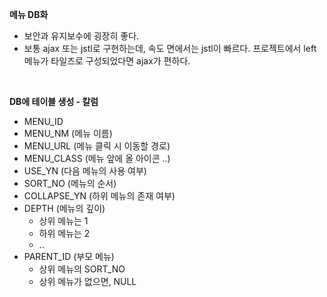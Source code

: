 **메뉴 DB화**

* 보안과 유지보수에 굉장히 좋다.
* 보통 ajax 또는 jstl로 구현하는데, 속도 면에서는 jstl이 빠르다. 프로젝트에서 left메뉴가 타일즈로 구성되었다면 ajax가 편하다.

<br>

**DB에 테이블 생성 - 칼럼**

* MENU_ID
* MENU_NM (메뉴 이름)
* MENU_URL (메뉴 클릭 시 이동할 경로)
* MENU_CLASS (메뉴 앞에 올 아이콘 ..)
* USE_YN (다음 메뉴의 사용 여부)
* SORT_NO (메뉴의 순서)
* COLLAPSE_YN (하위 메뉴의 존재 여부)
* DEPTH (메뉴의 깊이)
  * 상위 메뉴는 1
  * 하위 메뉴는 2
  * ..
* PARENT_ID (부모 메뉴)
  * 상위 메뉴의 SORT_NO
  * 상위 메뉴가 없으면, NULL